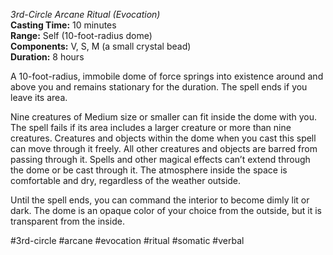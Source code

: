 *3rd-Circle Arcane Ritual (Evocation)*  
**Casting Time:** 10 minutes  
**Range:** Self (10-foot-radius dome)  
**Components:** V, S, M (a small crystal bead)  
**Duration:** 8 hours

A 10-foot-radius, immobile dome of force springs into existence around and above you and remains stationary for the duration. The spell ends if you leave its area.

Nine creatures of Medium size or smaller can fit inside the dome with you. The spell fails if its area includes a larger creature or more than nine creatures. Creatures and objects within the dome when you cast this spell can move through it freely. All other creatures and objects are barred from passing through it. Spells and other magical effects can’t extend through the dome or be cast through it. The atmosphere inside the space is comfortable and dry, regardless of the weather outside.

Until the spell ends, you can command the interior to become dimly lit or dark. The dome is an opaque color of your choice from the outside, but it is transparent from the inside.

#3rd-circle #arcane #evocation #ritual #somatic #verbal
